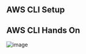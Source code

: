 ## AWS CLI Setup

## AWS CLI Hands On
![image](https://github.com/user-attachments/assets/951a0e62-7157-4fa9-8b1c-cbbfffdc6420)

